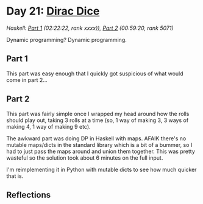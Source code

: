 # Day 21: [Dirac Dice](https://adventofcode.com/2021/day/21)
*Haskell: [Part 1](https://github.com/DestyNova/advent_of_code_2021/blob/main/day21/Part1.hs) (02:22:22, rank xxxx)), [Part 2](https://github.com/DestyNova/advent_of_code_2021/blob/main/day21/Part2.hs) (00:59:20, rank 5071)*

Dynamic programming? Dynamic programming.

## Part 1
This part was easy enough that I quickly got suspicious of what would come in part 2...

## Part 2
This part was fairly simple once I wrapped my head around how the rolls should play out, taking 3 rolls at a time (so, 1 way of making 3, 3 ways of making 4, 1 way of making 9 etc).

The awkward part was doing DP in Haskell with maps. AFAIK there's no mutable maps/dicts in the standard library which is a bit of a bummer, so I had to just pass the maps around and union them together. This was pretty wasteful so the solution took about 6 minutes on the full input.

I'm reimplementing it in Python with mutable dicts to see how much quicker that is.

## Reflections

